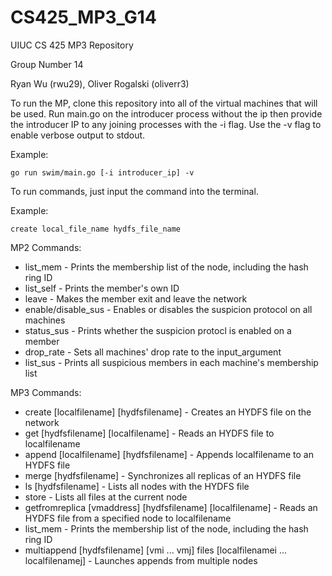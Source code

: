 # CS425_MP3_G14

UIUC CS 425 MP3 Repository 

Group Number 14

Ryan Wu (rwu29), Oliver Rogalski (oliverr3)

To run the MP, clone this repository into all of the virtual machines that will be used. Run main.go on the introducer process without the ip then provide the introducer IP to any joining processes with the -i flag. Use the -v flag to enable verbose output to stdout.

Example:
```
go run swim/main.go [-i introducer_ip] -v
```

To run commands, just input the command into the terminal.

Example:
```
create local_file_name hydfs_file_name
```

MP2 Commands:
- list_mem - Prints the membership list of the node, including the hash ring ID
- list_self - Prints the member's own ID
- leave - Makes the member exit and leave the network
- enable/disable_sus - Enables or disables the suspicion protocol on all machines
- status_sus - Prints whether the suspicion protocl is enabled on a member
- drop_rate - Sets all machines' drop rate to the input_argument
- list_sus - Prints all suspicious members in each machine's membership list

MP3 Commands: 
- create [localfilename] [hydfsfilename] - Creates an HYDFS file on the network
- get [hydfsfilename] [localfilename] - Reads an HYDFS file to localfilename
- append [localfilename] [hydfsfilename] - Appends localfilename to an HYDFS file
- merge [hydfsfilename] - Synchronizes all replicas of an HYDFS file
- ls [hydfsfilename] - Lists all nodes with the HYDFS file
- store - Lists all files at the current node
- getfromreplica [vmaddress] [hydfsfilename] [localfilename] - Reads an HYDFS file from a specified node to localfilename
- list_mem - Prints the membership list of the node, including the hash ring ID
- multiappend [hydfsfilename] [vmi ... vmj] files [localfilenamei ... localfilenamej] - Launches appends from multiple nodes 